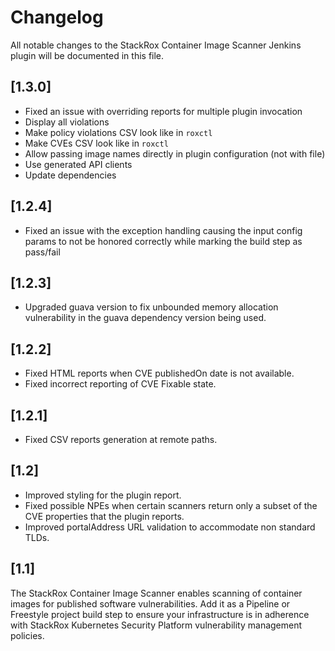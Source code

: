 # Changelog
All notable changes to the StackRox Container Image Scanner Jenkins plugin will be documented in this file.

## [1.3.0]
* Fixed an issue with overriding reports for multiple plugin invocation
* Display all violations
* Make policy violations CSV look like in `roxctl`
* Make CVEs CSV look like in `roxctl`
* Allow passing image names directly in plugin configuration (not with file)
* Use generated API clients
* Update dependencies 

## [1.2.4]
* Fixed an issue with the exception handling causing the input config params to not be honored correctly while marking 
the build step as pass/fail

## [1.2.3]
* Upgraded guava version to fix unbounded memory allocation vulnerability in the guava dependency version being used.

## [1.2.2]	
* Fixed HTML reports when CVE publishedOn date is not available.
* Fixed incorrect reporting of CVE Fixable state.

## [1.2.1]
* Fixed CSV reports generation at remote paths.

## [1.2]
* Improved styling for the plugin report.
* Fixed possible NPEs when certain scanners return only a subset of the CVE properties that the plugin reports.
* Improved portalAddress URL validation to accommodate non standard TLDs.


## [1.1]
The StackRox Container Image Scanner enables scanning of container images for published software vulnerabilities. 
Add it as a Pipeline or Freestyle project build step to ensure your infrastructure is in adherence with StackRox Kubernetes
Security Platform vulnerability management policies.
